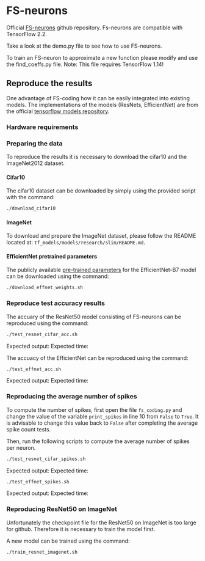 # FS-neurons

Official [FS-neurons](https://arxiv.org/pdf/2002.00860.pdf) github repository. 
Fs-neurons are compatible with TensorFlow 2.2. 


Take a look at the demo.py file to see how to use FS-neurons. 

To train an FS-neuron to approximate a new function please modify 
and use the find_coeffs.py file. 
Note: This file requires TensorFlow 1.14!


## Reproduce the results
One advantage of FS-coding how it can be easily integrated into existing models. 
The implementations of the models (ResNets, EfficientNet) are from the 
official [tensorflow models repository](https://github.com/tensorflow/models). 

### Hardware requirements


### Preparing the data

To reproduce the results it is necessary to download the cifar10 and the ImageNet2012 dataset. 

#### Cifar10
The cifar10 dataset can be downloaded by simply using the provided script with the command:

```bash
./download_cifar10
```

#### ImageNet
To download and prepare the ImageNet dataset, please follow the README located at:
`tf_models/models/research/slim/README.md`. 

#### EfficientNet pretrained parameters
The publicly available [pre-trained parameters](https://github.com/tensorflow/tpu/tree/master/models/official/efficientnet) for the EfficientNet-B7 model can be 
downloaded using the command:
```bash
./download_effnet_weights.sh
```

### Reproduce test accuracy results
The accuary of the ResNet50 model consisting of FS-neurons can be reproduced using the command:
```bash
./test_resnet_cifar_acc.sh
```
Expected output:
Expected time:

The accuacy of the EfficientNet can be reproduced using the command:
```bash
./test_effnet_acc.sh
```
Expected output:
Expected time:


### Reproducing the average number of spikes
To compute the number of spikes, first open the file `fs_coding.py` and 
change the value of the variable `print_spikes` in line 10 from `False` to `True`. 
It is advisable to change this value back to `False` after completing the average spike count tests.


Then, run the following scripts to compute the average number of spikes per neuron. 


```bash
./test_resnet_cifar_spikes.sh
```
Expected output:
Expected time:

```bash
./test_effnet_spikes.sh
```

Expected output:
Expected time:

### Reproducing ResNet50 on ImageNet
Unfortunately the checkpoint file for the ResNet50 on ImageNet is too large for github.
Therefore it is necessary to train the model first. 

A new model can be trained using the command: 
```bash
./train_resnet_imagenet.sh
```

